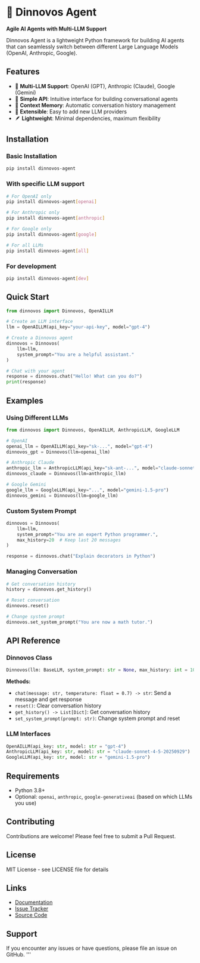 # 🦖 Dinnovos Agent

**Agile AI Agents with Multi-LLM Support**

Dinnovos Agent is a lightweight Python framework for building AI agents that can seamlessly switch between different Large Language Models (OpenAI, Anthropic, Google).

## Features

- 🔄 **Multi-LLM Support**: OpenAI (GPT), Anthropic (Claude), Google (Gemini)
- 🎯 **Simple API**: Intuitive interface for building conversational agents
- 💾 **Context Memory**: Automatic conversation history management
- 🔌 **Extensible**: Easy to add new LLM providers
- 🪶 **Lightweight**: Minimal dependencies, maximum flexibility

## Installation

### Basic Installation
```bash
pip install dinnovos-agent
```

### With specific LLM support
```bash
# For OpenAI only
pip install dinnovos-agent[openai]

# For Anthropic only
pip install dinnovos-agent[anthropic]

# For Google only
pip install dinnovos-agent[google]

# For all LLMs
pip install dinnovos-agent[all]
```

### For development
```bash
pip install dinnovos-agent[dev]
```

## Quick Start

```python
from dinnovos import Dinnovos, OpenAILLM

# Create an LLM interface
llm = OpenAILLM(api_key="your-api-key", model="gpt-4")

# Create a Dinnovos agent
dinnovos = Dinnovos(
    llm=llm,
    system_prompt="You are a helpful assistant."
)

# Chat with your agent
response = dinnovos.chat("Hello! What can you do?")
print(response)
```

## Examples

### Using Different LLMs

```python
from dinnovos import Dinnovos, OpenAILLM, AnthropicLLM, GoogleLLM

# OpenAI
openai_llm = OpenAILLM(api_key="sk-...", model="gpt-4")
dinnovos_gpt = Dinnovos(llm=openai_llm)

# Anthropic Claude
anthropic_llm = AnthropicLLM(api_key="sk-ant-...", model="claude-sonnet-4-5-20250929")
dinnovos_claude = Dinnovos(llm=anthropic_llm)

# Google Gemini
google_llm = GoogleLLM(api_key="...", model="gemini-1.5-pro")
dinnovos_gemini = Dinnovos(llm=google_llm)
```

### Custom System Prompt

```python
dinnovos = Dinnovos(
    llm=llm,
    system_prompt="You are an expert Python programmer.",
    max_history=20  # Keep last 20 messages
)

response = dinnovos.chat("Explain decorators in Python")
```

### Managing Conversation

```python
# Get conversation history
history = dinnovos.get_history()

# Reset conversation
dinnovos.reset()

# Change system prompt
dinnovos.set_system_prompt("You are now a math tutor.")
```

## API Reference

### Dinnovos Class

```python
Dinnovos(llm: BaseLLM, system_prompt: str = None, max_history: int = 10)
```

**Methods:**
- `chat(message: str, temperature: float = 0.7) -> str`: Send a message and get response
- `reset()`: Clear conversation history
- `get_history() -> List[Dict]`: Get conversation history
- `set_system_prompt(prompt: str)`: Change system prompt and reset

### LLM Interfaces

```python
OpenAILLM(api_key: str, model: str = "gpt-4")
AnthropicLLM(api_key: str, model: str = "claude-sonnet-4-5-20250929")
GoogleLLM(api_key: str, model: str = "gemini-1.5-pro")
```

## Requirements

- Python 3.8+
- Optional: `openai`, `anthropic`, `google-generativeai` (based on which LLMs you use)

## Contributing

Contributions are welcome! Please feel free to submit a Pull Request.

## License

MIT License - see LICENSE file for details

## Links

- [Documentation](https://github.com/yourusername/dinnovos-agent/docs)
- [Issue Tracker](https://github.com/yourusername/dinnovos-agent/issues)
- [Source Code](https://github.com/yourusername/dinnovos-agent)

## Support

If you encounter any issues or have questions, please file an issue on GitHub.
'''